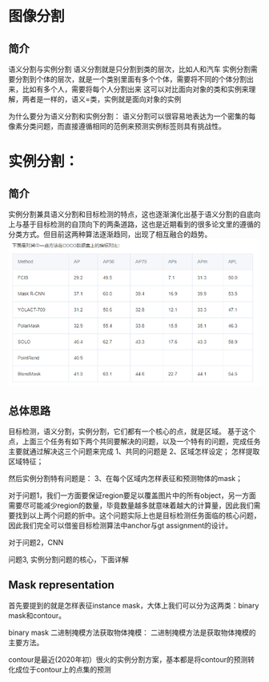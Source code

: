 # 图像分割
## 简介
语义分割与实例分割
语义分割就是只分割到类的层次，比如人和汽车
实例分割需要分割到个体的层次，就是一个类别里面有多个个体，需要将不同的个体分割出来，比如有多个人，需要将每个人分割出来
这可以对比面向对象的类和实例来理解，两者是一样的，语义=类，实例就是面向对象的实例

为什么要分为语义分割和实例分割：
语义分割可以很容易地表达为一个密集的每像素分类问题，而直接遵循相同的范例来预测实例标签则具有挑战性。

# 实例分割：
## 简介
实例分割兼具语义分割和目标检测的特点，这也逐渐演化出基于语义分割的自底向上与基于目标检测的自顶向下的两条道路，这也是近期看到的很多论文里的遵循的分类方式。但目前这两种算法逐渐趋同，出现了相互融合的趋势。
![](.图像分割算法简单了解_images/实例分割得分-截止2020年3月.png)

## 总体思路
目标检测，语义分割，实例分割，它们都有一个核心的点，就是区域。
基于这个点，上面三个任务有如下两个共同要解决的问题，以及一个特有的问题，完成任务主要就通过解决这三个问题来完成
1、共同的问题是
2、区域怎样设定；
怎样提取区域特征；

然后实例分割特有问题是：
3、在每个区域内怎样表征和预测物体的mask；

对于问题1，我们一方面要保证region要足以覆盖图片中的所有object，另一方面需要尽可能减少region的数量，毕竟数量越多就意味着越大的计算量，因此我们需要找到以上两个问题的折中。这个问题实际上也是目标检测任务面临的核心问题，因此我们完全可以借鉴目标检测算法中anchor与gt assignment的设计。

对于问题2，CNN

问题3, 实例分割问题的核心，下面详解

## Mask representation
首先要提到的就是怎样表征instance mask，大体上我们可以分为这两类：binary mask和contour。

binary mask 二进制掩模方法获取物体掩模：
二进制掩模方法是获取物体掩模的主要方法。

contour是最近(2020年初）很火的实例分割方案，基本都是将contour的预测转化成位于contour上的点集的预测

